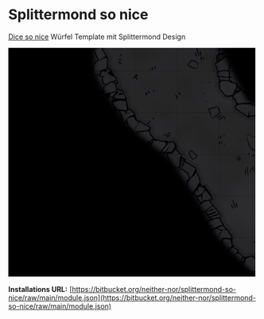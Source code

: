 # Splittermond so nice

[Dice so nice](https://gitlab.com/riccisi/foundryvtt-dice-so-nice/raw/3.3.2/module/module.json) Würfel Template mit Splittermond Design

![Rollende Würfel mit Splittermondlogo](screenshots/rolling.gif "Rollende Würfel mit Splittermondlogo")

**Installations URL:** [https://bitbucket.org/neither-nor/splittermond-so-nice/raw/main/module.json](https://bitbucket.org/neither-nor/splittermond-so-nice/raw/main/module.json)
